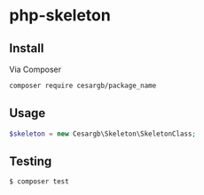 # php-skeleton

## Install

Via Composer

```bash
composer require cesargb/package_name
```

## Usage

```php
$skeleton = new Cesargb\Skeleton\SkeletonClass;
```

## Testing

``` bash
$ composer test
```
